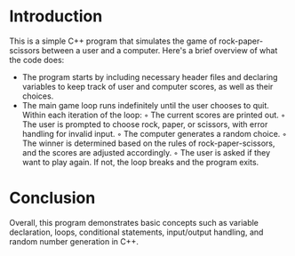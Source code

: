 # Introduction 
This is a simple C++ program that simulates the game of rock-paper-scissors between a user and a computer. Here's a brief overview of what the code does:
- The program starts by including necessary header files and declaring variables to keep track of user and computer scores, as well as their choices. 
- The main game loop runs indefinitely until the user chooses to quit. Within each iteration of the loop: 
  ◦ The current scores are printed out. 
  ◦ The user is prompted to choose rock, paper, or scissors, with error handling for invalid input. 
  ◦ The computer generates a random choice. 
  ◦ The winner is determined based on the rules of rock-paper-scissors, and the scores are adjusted accordingly. 
  ◦ The user is asked if they want to play again. If not, the loop breaks and the program exits. 
# Conclusion 
Overall, this program demonstrates basic concepts such as variable declaration, loops, conditional statements, input/output handling, and random number generation in C++.
